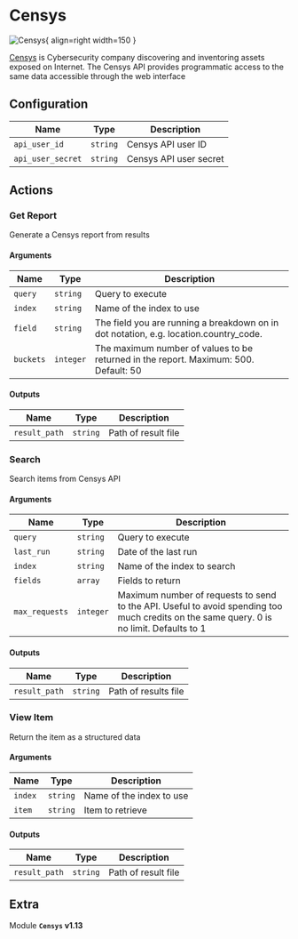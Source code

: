 # Censys

![Censys](/assets/playbooks/library/censys.png){ align=right width=150 }

[Censys](https://censys.io/) is Cybersecurity company discovering and inventoring assets exposed on Internet. The Censys API provides programmatic access to the same data accessible through the web interface

## Configuration

| Name      |  Type   |  Description  |
| --------- | ------- | --------------------------- |
| `api_user_id` | `string` | Censys API user ID |
| `api_user_secret` | `string` | Censys API user secret |

## Actions

### Get Report

Generate a Censys report from results

#### Arguments

| Name      |  Type   |  Description  |
| --------- | ------- | --------------------------- |
| `query` | `string` | Query to execute |
| `index` | `string` | Name of the index to use |
| `field` | `string` | The field you are running a breakdown on in dot notation, e.g. location.country_code. |
| `buckets` | `integer` | The maximum number of values to be returned in the report. Maximum: 500. Default: 50 |


#### Outputs

| Name      |  Type   |  Description  |
| --------- | ------- | --------------------------- |
| `result_path` | `string` | Path of result file |

### Search

Search items from Censys API

#### Arguments

| Name      |  Type   |  Description  |
| --------- | ------- | --------------------------- |
| `query` | `string` | Query to execute |
| `last_run` | `string` | Date of the last run |
| `index` | `string` | Name of the index to search |
| `fields` | `array` | Fields to return |
| `max_requests` | `integer` | Maximum number of requests to send to the API. Useful to avoid spending too much credits on the same query. 0 is no limit. Defaults to 1 |


#### Outputs

| Name      |  Type   |  Description  |
| --------- | ------- | --------------------------- |
| `result_path` | `string` | Path of results file |

### View Item

Return the item as a structured data

#### Arguments

| Name      |  Type   |  Description  |
| --------- | ------- | --------------------------- |
| `index` | `string` | Name of the index to use |
| `item` | `string` | Item to retrieve |


#### Outputs

| Name      |  Type   |  Description  |
| --------- | ------- | --------------------------- |
| `result_path` | `string` | Path of result file |


## Extra

Module **`Censys` v1.13**